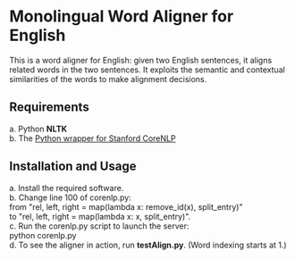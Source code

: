 # Monolingual Word Aligner for English

This is a word aligner for English: given two English sentences, it aligns related words in the two sentences. It exploits the semantic and contextual similarities of the words to make alignment decisions.

## Requirements
a. Python **NLTK**  
b. The [Python wrapper for Stanford CoreNLP](https://github.com/dasmith/stanford-corenlp-python)  

## Installation and Usage
a. Install the required software.  
b. Change line 100 of corenlp.py:  
	from "rel, left, right = map(lambda x: remove_id(x), split_entry)"  
	to "rel, left, right = map(lambda x: x, split_entry)".  
c. Run the corenlp.py script to launch the server:  
	python corenlp.py  
d. To see the aligner in action, run **testAlign.py**. (Word indexing starts at 1.)
